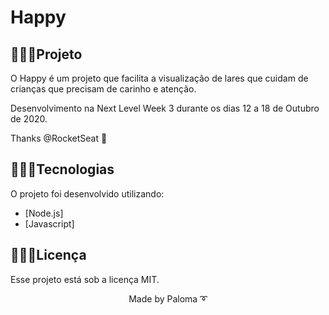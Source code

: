 <h1> Happy</h1>

## 👩🏽‍💻Projeto

O Happy é um projeto que facilita a visualização de lares que cuidam de crianças que precisam de carinho e atenção.

Desenvolvimento na Next Level Week 3 durante os dias 12 a 18 de Outubro de 2020.

Thanks @RocketSeat 🚀

## 👩🏽‍💻Tecnologias

O projeto foi desenvolvido utilizando: 

- [Node.js]
- [Javascript]


## 👩🏽‍💻Licença

Esse projeto está sob a licença MIT.

<p align="center">Made by Paloma ➰</p>
